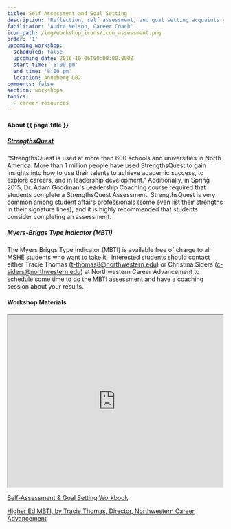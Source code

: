 ```yaml
---
title: Self Assessment and Goal Setting
description: 'Reflection, self assessment, and goal setting acquaints you with your value, provides material for your resume, refines your focus, and serves as a filter for opportunities and well-intentioned advice.'
facilitator: 'Audra Nelson, Career Coach'
icon_path: /img/workshop_icons/icon_assessment.png
order: '1'
upcoming_workshop:
  scheduled: false
  upcoming_date: 2016-10-06T00:00:00.000Z
  start_time: '6:00 pm'
  end_time: '8:00 pm'
  location: Anneberg G02
comments: false
section: workshops
topics:
  - career resources
---
```



#### About {{ page.title }}

##### []()[StrengthsQuest](http://www.strengthsquest.com/content/141728/index.aspx)

[]()"StrengthsQuest is used at more than 600 schools and universities in North America. More than 1 million people have used StrengthsQuest to gain insights into how to use their talents to achieve academic success, to explore careers, and in leadership development." Additionally, in Spring 2015, Dr. Adam Goodman's Leadership Coaching course required that students complete a StrengthsQuest Assessment. StrengthsQuest is very common among student affairs professionals (some even list their strengths in their signature lines), and it is highly recommended that students consider completing an assessment.

##### []()Myers-Briggs Type Indicator (MBTI)

The Myers Briggs Type Indicator (MBTI) is available free of charge to all MSHE students who want to take it.  Interested students should contact either Tracie Thomas ([&#116;&#045;&#116;&#104;&#111;&#109;&#097;&#115;&#056;&#064;&#110;&#111;&#114;&#116;&#104;&#119;&#101;&#115;&#116;&#101;&#114;&#110;&#046;&#101;&#100;&#117;](&#109;&#097;&#105;&#108;&#116;&#111;:&#116;&#045;&#116;&#104;&#111;&#109;&#097;&#115;&#056;&#064;&#110;&#111;&#114;&#116;&#104;&#119;&#101;&#115;&#116;&#101;&#114;&#110;&#046;&#101;&#100;&#117;)) or Christina Siders ([&#099;&#045;&#115;&#105;&#100;&#101;&#114;&#115;&#064;&#110;&#111;&#114;&#116;&#104;&#119;&#101;&#115;&#116;&#101;&#114;&#110;&#046;&#101;&#100;&#117;](&#109;&#097;&#105;&#108;&#116;&#111;:&#099;&#045;&#115;&#105;&#100;&#101;&#114;&#115;&#064;&#110;&#111;&#114;&#116;&#104;&#119;&#101;&#115;&#116;&#101;&#114;&#110;&#046;&#101;&#100;&#117;)) at Northwestern Career Advancement to schedule some time to do the MBTI assessment and have a coaching session about your results.

#### Workshop Materials

<iframe src="https://app.box.com/embed/preview/s42z567ri8mnqdrkzhzswt7dn0bxd5c1?theme=dark" width="500" height="400" allowfullscreen="allowfullscreen" webkitallowfullscreen="webkitallowfullscreen"></iframe>

[Self-Assessment & Goal Setting Workbook](https://northwestern.box.com/shared/static/q32716lrw116kk24gz0dmcrnxz9ig7cj.doc)

[Higher Ed MBTI, by Tracie Thomas, Director, Northwestern Career Advancement](https://northwestern.box.com/shared/static/iiq8sp70pmwqu3po989x3ls9cgsenyra.pptx)